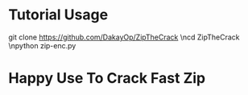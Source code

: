 # Tutorial Usage
git clone https://github.com/DakayOp/ZipTheCrack
\ncd ZipTheCrack
\npython zip-enc.py
# Happy Use To Crack Fast Zip
